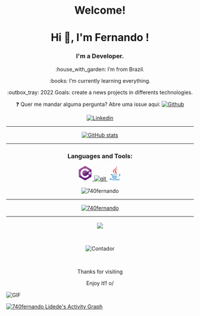 
 <h1 align="center"><strong>Welcome!</strong></h1>

<h1 align="center">Hi 👋, I'm Fernando !</h1>
<h3 align="center">I'm a Developer.</h3> 


<p align="center">:house_with_garden: I’m from Brazil. </p>

<p align="center">:books: I’m currently learning everything. </p>

<p align="center"> :outbox_tray: 2022 Goals: create a news projects in differents technologies.  </p>

<p align="center">  
 ❓  Quer me mandar alguma pergunta? Abre uma issue aqui:  
  <a href="https://github.com/740fernando/740fernando/issues">
<img src="https://badgen.net/github/open-issues/740fernando/740fernando?color=1dd3d6" alt="Github">
</a>
</p>

<p align="center">  
 <a href="https://www.linkedin.com/in/fernando-luiz-de-souza-vieira-842890153/">
 <img src="https://img.shields.io/badge/-LinkedIn-blue?style=flat-square&logo=Linkedin&logoColor=white&link=https://www.linkedin.com/in/fernando-luiz-de-souza-vieira-842890153" alt="Linkedin">
</p>



----------------------------------------------------------------------------------
 <p align="center">  
  <a href="https://github.com/740fernando/github-readme-stats/">
   <img src="https://github-readme-stats.vercel.app/api?username=740fernando" alt="GitHub stats">
  </a>
</p>

----------------------------------------------------------------------------------



<h3 align="center">Languages and Tools:</h3>
<p align="center"> <a href="https://www.w3schools.com/cs/" target="_blank"> <img src="https://raw.githubusercontent.com/devicons/devicon/master/icons/csharp/csharp-original.svg" alt="csharp" width="40" height="40"/> </a> <a href="https://git-scm.com/" target="_blank"> <img src="https://www.vectorlogo.zone/logos/git-scm/git-scm-icon.svg" alt="git" width="40" height="40"/> </a> <a href="https://www.java.com" target="_blank"> <img src="https://raw.githubusercontent.com/devicons/devicon/master/icons/java/java-original.svg" alt="java" width="40" height="40"/> </a> </p>



<p align="center"><img align="center" src="https://github-readme-stats.vercel.app/api/top-langs?username=740fernando&show_icons=true&locale=en&layout=compact" alt="740fernando" /></p>

----------------------------------------------------------------------------------

<p align="center"> <a href="https://github.com/ryo-ma/github-profile-trophy"><img src="https://github-profile-trophy.vercel.app/?username=740fernando" alt="740fernando" /></a> </p>

----------------------------------------------------------------------------------

<p align="center"> 
<img align="center" src=https://github.com/TheDudeThatCode/TheDudeThatCode/blob/master/Assets/Earth.gif width="30">
</p>

<br>

<p align="center">  
 <img src="https://visitor-badge.laobi.icu/badge?page_id=740fernando.740fernando" alt="Contador">
</p>

<br>

<p align="center">  
Thanks for visiting
</p>
<p align="center">  
Enjoy it!! o/
</p>

<img align="center" alt="GIF" src="https://github.com/abhisheknaiidu/abhisheknaiidu/blob/master/code.gif?raw=true" width="900" height="900" />



<a align="center" href="https://github.com/740fernando/github-readme-activity-graph"><img alt="740fernando Lidede's Activity Graph" src="https://activity-graph.herokuapp.com/graph?username=740fernando&bg_color=1c041c&color=de34eb&line=5BCDEC&point=FFFFFF&hide_border=false" /></a>

